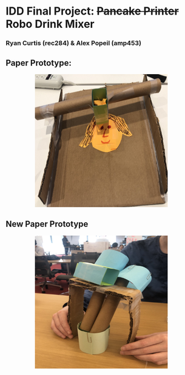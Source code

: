 # IDD Final Project: ~~Pancake Printer~~ Robo Drink Mixer
### Ryan Curtis (rec284) & Alex Popeil (amp453)

## Paper Prototype:
<p align="center">
  <img src="fullsizeoutput_ba8.jpeg" width="350" height="350">
</p>

## New Paper Prototype
<p align="center">
  <img src="WauOqqThS2uH8Vjt0ixx7Q.jpg" width="350" height="350">
</p>
